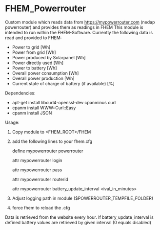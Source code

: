 # FHEM_Powerrouter
Custom module which reads data from https://mypowerrouter.com (nedap powerrouter) and provides them as readings in FHEM
This module is intended to run within the FHEM-Software. 
Currently the following data is read and provided to FHEM:
- Power to grid [Wh]
- Power from grid [Wh]
- Power produced by Solarpanel [Wh]
- Power directly used [Wh]
- Power to battery [Wh]
- Overall power consumption [Wh]
- Overall power production [Wh]
- Current state of charge of battery (if available) [%]


Dependencies:
   - apt-get install libcurl4-openssl-dev cpanminus curl 
   - cpanm install WWW::Curl::Easy
   - cpanm install JSON

Usage:

1) Copy module to <FHEM_ROOT>/FHEM 

2) add the following lines to your fhem.cfg

   define mypowerrouter powerrouter

   attr mypowerrouter login <username>

   attr mypowerrouter pass <password>

   attr mypowerrouter routerid <yourrouterid>
   
   attr mypowerrouter battery_update_interval <ival_in_minutes>

3) Adjust logging path in module ($POWERROUTER_TEMPFILE_FOLDER)

4) force fhem to reload the .cfg

Data is retrieved from the website every hour.
If battery_update_interval is defined battery values are retrieved by given interval (0 equals disabled)

